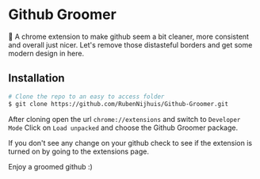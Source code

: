 # Github Groomer
💈 A chrome extension to make github seem a bit cleaner, more consistent and overall just nicer. Let's remove those distasteful borders and get some modern design in here.

## Installation
```bash
# Clone the repo to an easy to access folder
$ git clone https://github.com/RubenNijhuis/Github-Groomer.git
```
After cloning open the url `chrome://extensions` and switch to `Developer Mode`
Click on  `Load unpacked` and choose the Github Groomer package.

If you don't see any change on your github check to see if the extension is turned on by going to the extensions page.

Enjoy a groomed github :)
